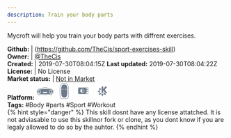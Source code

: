 ```yaml
---
description: Train your body parts
---
```

Mycroft will help you train your body parts with diffrent exercises.

**Github:** | (https://github.com/TheCis/sport-exercises-skill)  
**Owner:** | [@TheCis](https://github.com/TheCis)  
**Created:** | 2019-07-30T08:04:15Z  **Last updated:** 2019-07-30T08:04:22Z  
**License:** | No License  
**Market status:** | [Not in Market](https://market.mycroft.ai/skill/)  
**Platform:**   ![](.gitbook/assets/mark-1-icon.png)  ![](.gitbook/assets/mark-2-icon.png)  ![](.gitbook/assets/picroft-icon.png)  ![](.gitbook/assets/kde.png)   
**Tags:** \#Body \#parts \#Sport \#Workout   
{% hint style="danger" %}
This skill dosnt have any license attatched. It is not adviasable to use this skillnor fork or clone, as you dont know if you are legaly allowed to do so by the auhtor.
{% endhint %}
